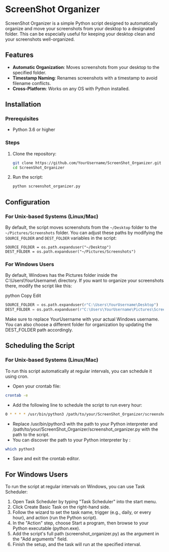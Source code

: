 # ScreenShot Organizer

ScreenShot Organizer is a simple Python script designed to automatically organize and move your screenshots from your desktop to a designated folder. This can be especially useful for keeping your desktop clean and your screenshots well-organized.

## Features

- **Automatic Organization**: Moves screenshots from your desktop to the specified folder.
- **Timestamp Naming**: Renames screenshots with a timestamp to avoid filename conflicts.
- **Cross-Platform**: Works on any OS with Python installed.

## Installation

### Prerequisites

- Python 3.6 or higher

### Steps

1. Clone the repository:

    ```bash
    git clone https://github.com/YourUsername/ScreenShot_Organizer.git
    cd ScreenShot_Organizer
    ```

2. Run the script:

    ```bash
    python screenshot_organizer.py
    ```

## Configuration

### For Unix-based Systems (Linux/Mac)

By default, the script moves screenshots from the `~/Desktop` folder to the `~/Pictures/Screenshots` folder. You can adjust these paths by modifying the `SOURCE_FOLDER` and `DEST_FOLDER` variables in the script:

```
SOURCE_FOLDER = os.path.expanduser("~/Desktop")
DEST_FOLDER = os.path.expanduser("~/Pictures/Screenshots")
```
### For Windows Users
By default, Windows has the Pictures folder inside the C:\Users\YourUsername\ directory. If you want to organize your screenshots there, modify the script like this:

python
Copy
Edit
```python
SOURCE_FOLDER = os.path.expanduser(r"C:\Users\YourUsername\Desktop")
DEST_FOLDER = os.path.expanduser(r"C:\Users\YourUsername\Pictures\Screenshots")
```
Make sure to replace YourUsername with your actual Windows username. You can also choose a different folder for organization by updating the DEST_FOLDER path accordingly.
## Scheduling the Script

### For Unix-based Systems (Linux/Mac)

To run this script automatically at regular intervals, you can schedule it using cron.

- Open your crontab file:

```bash
crontab -e
```
- Add the following line to schedule the script to run every hour:

```bash
0 * * * * /usr/bin/python3 /path/to/your/ScreenShot_Organizer/screenshot_organizer.py
```
- Replace /usr/bin/python3 with the path to your Python interpreter and /path/to/your/ScreenShot_Organizer/screenshot_organizer.py with the path to the script.
- You can discover the path to your Python interpreter by :
```bash
which python3
```

- Save and exit the crontab editor.

## For Windows Users
To run the script at regular intervals on Windows, you can use Task Scheduler:

1. Open Task Scheduler by typing "Task Scheduler" into the start menu.
2. Click Create Basic Task on the right-hand side.
3. Follow the wizard to set the task name, trigger (e.g., daily, or every hour), and action (run the Python script).
4. In the "Action" step, choose Start a program, then browse to your Python executable (python.exe).
5. Add the script's full path (screenshot_organizer.py) as the argument in the "Add arguments" field.
6. Finish the setup, and the task will run at the specified interval.
